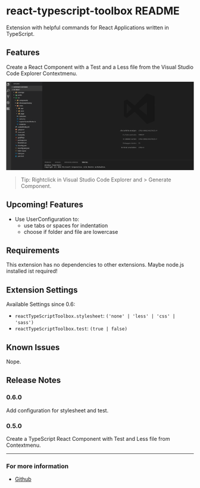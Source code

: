 # react-typescript-toolbox README

Extension with helpful commands for React Applications written in TypeScript.

## Features

Create a React Component with a Test and a Less file from the Visual Studio Code Explorer Contextmenu.

![Template](images/showcase.gif)

> Tip: Rightclick in Visual Studio Code Explorer and > Generate Component.

## Upcoming! Features

- Use UserConfiguration to:
  - use tabs or spaces for indentation
  - choose if folder and file are lowercase

## Requirements

This extension has no dependencies to other extensions. Maybe node.js installed ist required!

## Extension Settings

Available Settings since 0.6:

* `reactTypeScriptToolbox.stylesheet`: `('none' | 'less' | 'css' | 'sass')`
* `reactTypeScriptToolbox.test`: `(true | false)`

## Known Issues

Nope.

## Release Notes

### 0.6.0

Add configuration for stylesheet and test.

### 0.5.0

Create a TypeScript React Component with Test and Less file from Contextmenu.

-----------------------------------------------------------------------

### For more information

* [Github](https://github.com/Sly321/react-typescript-toolbox)